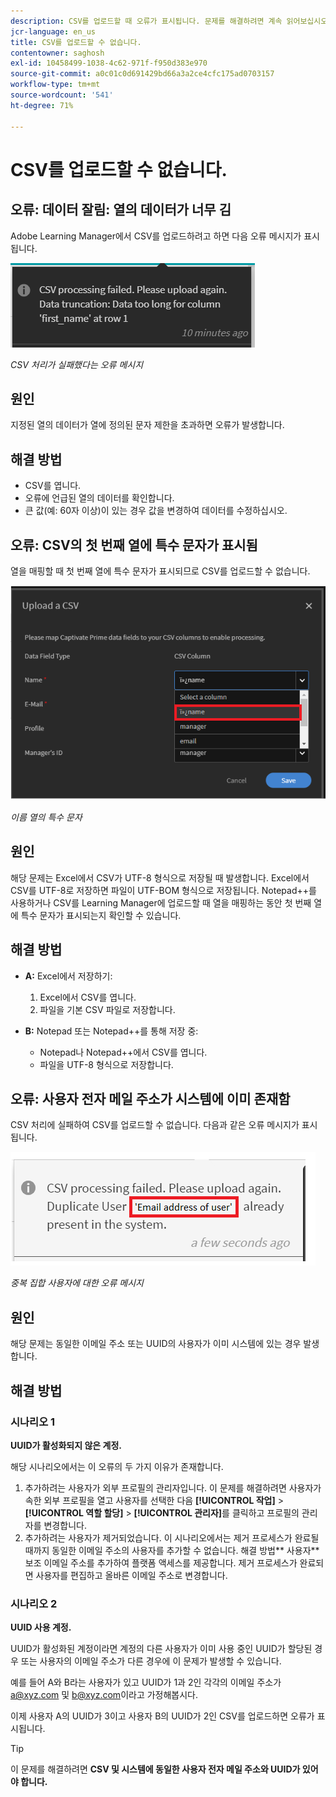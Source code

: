 ```yaml
---
description: CSV를 업로드할 때 오류가 표시됩니다. 문제를 해결하려면 계속 읽어보십시오.
jcr-language: en_us
title: CSV를 업로드할 수 없습니다.
contentowner: saghosh
exl-id: 10458499-1038-4c62-971f-f950d383e970
source-git-commit: a0c01c0d691429bd66a3a2ce4cfc175ad0703157
workflow-type: tm+mt
source-wordcount: '541'
ht-degree: 71%

---
```


# CSV를 업로드할 수 없습니다.

## 오류: 데이터 잘림: 열의 데이터가 너무 김

Adobe Learning Manager에서 CSV를 업로드하려고 하면 다음 오류 메시지가 표시됩니다.

![](assets/csv-upload-failed.png)

*CSV 처리가 실패했다는 오류 메시지*

## 원인

지정된 열의 데이터가 열에 정의된 문자 제한을 초과하면 오류가 발생합니다.

## 해결 방법

* CSV를 엽니다.
* 오류에 언급된 열의 데이터를 확인합니다.
* 큰 값(예: 60자 이상)이 있는 경우 값을 변경하여 데이터를 수정하십시오.

## 오류: CSV의 첫 번째 열에 특수 문자가 표시됨

열을 매핑할 때 첫 번째 열에 특수 문자가 표시되므로 CSV를 업로드할 수 없습니다.

![](assets/csv-2.png)

*이름 열의 특수 문자*

## 원인

해당 문제는 Excel에서 CSV가 UTF-8 형식으로 저장될 때 발생합니다. Excel에서 CSV를 UTF-8로 저장하면 파일이 UTF-BOM 형식으로 저장됩니다. Notepad++를 사용하거나 CSV를 Learning Manager에 업로드할 때 열을 매핑하는 동안 첫 번째 열에 특수 문자가 표시되는지 확인할 수 있습니다.

## 해결 방법

* **A:** Excel에서 저장하기:

   1. Excel에서 CSV를 엽니다.
   1. 파일을 기본 CSV 파일로 저장합니다.

* **B:** Notepad 또는 Notepad++를 통해 저장 중:

   * Notepad나 Notepad++에서 CSV를 엽니다.
   * 파일을 UTF-8 형식으로 저장합니다.

## 오류: 사용자 전자 메일 주소가 시스템에 이미 존재함

CSV 처리에 실패하여 CSV를 업로드할 수 없습니다. 다음과 같은 오류 메시지가 표시됩니다.

![](assets/csv-3.png)

*중복 집합 사용자에 대한 오류 메시지*

## 원인

해당 문제는 동일한 이메일 주소 또는 UUID의 사용자가 이미 시스템에 있는 경우 발생합니다.

## 해결 방법

### 시나리오 1

**UUID가 활성화되지 않은 계정.**

해당 시나리오에서는 이 오류의 두 가지 이유가 존재합니다.

1. 추가하려는 사용자가 외부 프로필의 관리자입니다. 이 문제를 해결하려면 사용자가 속한 외부 프로필을 열고 사용자를 선택한 다음 **[!UICONTROL 작업]** > **[!UICONTROL 역할 할당]** > **[!UICONTROL 관리자]**&#x200B;를 클릭하고 프로필의 관리자를 변경합니다.
1. 추가하려는 사용자가 제거되었습니다. 이 시나리오에서는 제거 프로세스가 완료될 때까지 동일한 이메일 주소의 사용자를 추가할 수 없습니다. 해결 방법** 사용자** 보조 이메일 주소를 추가하여 플랫폼 액세스를 제공합니다. 제거 프로세스가 완료되면 사용자를 편집하고 올바른 이메일 주소로 변경합니다.

### 시나리오 2

**UUID 사용 계정.**

UUID가 활성화된 계정이라면 계정의 다른 사용자가 이미 사용 중인 UUID가 할당된 경우 또는 사용자의 이메일 주소가 다른 경우에 이 문제가 발생할 수 있습니다.

예를 들어 A와 B라는 사용자가 있고 UUID가 1과 2인 각각의 이메일 주소가 <a@xyz.com> 및 <b@xyz.com>이라고 가정해봅시다.

이제 사용자 A의 UUID가 3이고 사용자 B의 UUID가 2인 CSV를 업로드하면 오류가 표시됩니다.

>[!TIP]
>
>이 문제를 해결하려면 **CSV 및 시스템에 동일한 사용자 전자 메일 주소와 UUID가 있어야 합니다.**
